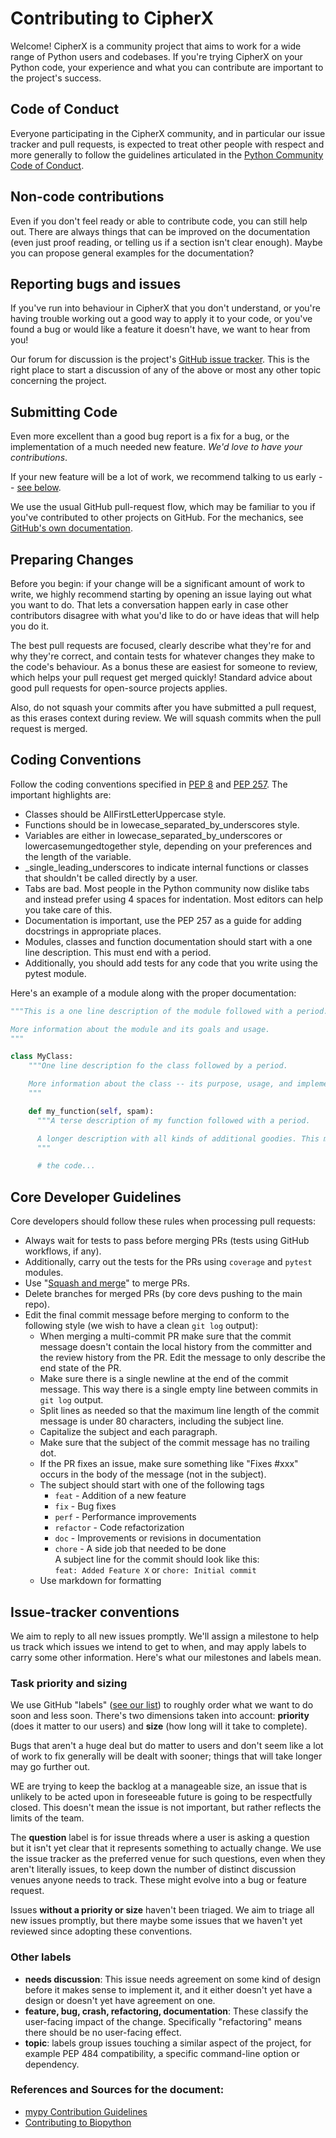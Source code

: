# Contributing to CipherX

Welcome! CipherX is a community project that aims to work for a wide range of Python users and codebases. If you're trying CipherX on your Python code, your experience and what you can contribute are important to the project's success.

## Code of Conduct

Everyone participating in the CipherX community, and in particular our issue tracker and pull requests, is expected to treat other people with respect and more generally to follow the guidelines articulated in the [Python Community Code of Conduct](https://www.python.org/psf/conduct/).

## Non-code contributions

Even if you don't feel ready or able to contribute code, you can still help out. There are always things that can be improved on the documentation (even just proof reading, or telling us if a section isn't clear enough). Maybe you can propose general examples for the documentation?

## Reporting bugs and issues

If you've run into behaviour in CipherX that you don't understand, or you're having trouble working out a good way to apply it to your code, or you've found a bug or would like a feature it doesn't have, we want to hear from you!

Our forum for discussion is the project's [GitHub issue tracker](https://github.com/aceking007/CipherX/issues). This is the right place to start a discussion of any of the above or most any other topic concerning the project.

## Submitting Code

Even more excellent than a good bug report is a fix for a bug, or the implementation of a much needed new feature. *We'd love to have your contributions*.

If your new feature will be a lot of work, we recommend talking to us early -- [see below](#preparing-changes).

We use the usual GitHub pull-request flow, which may be familiar to you if you've contributed to other projects on GitHub. For the mechanics, see [GitHub's own documentation](https://docs.github.com/en/free-pro-team@latest/github/collaborating-with-issues-and-pull-requests/about-pull-requests).

## Preparing Changes

Before you begin: if your change will be a significant amount of work to write, we highly recommend starting by opening an issue laying out what you want to do. That lets a conversation happen early in case other contributors disagree with what you'd like to do or have ideas that will help you do it.

The best pull requests are focused, clearly describe what they're for and why they're correct, and contain tests for whatever changes they make to the code's behaviour. As a bonus these are easiest for someone to review, which helps your pull request get merged quickly! Standard advice about good pull requests for open-source projects applies.

Also, do not squash your commits after you have submitted a pull request, as this erases context during review. We will squash commits when the pull request is merged.

## Coding Conventions

Follow the coding conventions specified in [PEP 8](https://www.python.org/dev/peps/pep-0008/) and [PEP 257](https://www.python.org/dev/peps/pep-0257/). The important highlights are:
- Classes should be AllFirstLetterUppercase style.
- Functions should be in lowecase_separated_by_underscores style.
- Variables are either in lowecase_separated_by_underscores or lowercasemungedtogether style, depending on your preferences and the length of the variable.
- _single_leading_underscores to indicate internal functions or classes that shouldn't be called directly by a user.
- Tabs are bad. Most people in the Python community now dislike tabs and instead prefer using 4 spaces for indentation. Most editors can help you take care of this.
- Documentation is important, use the PEP 257 as a guide for adding docstrings in appropriate places.
- Modules, classes and function documentation should start with a one line description. This must end with a period.
- Additionally, you should add tests for any code that you write using the pytest module.

Here's an example of a module along with the proper documentation:

```python
"""This is a one line description of the module followed with a period.

More information about the module and its goals and usage.
"""

class MyClass:
    """One line description fo the class followed by a period.

    More information about the class -- its purpose, usage, and implementation.
    """

    def my_function(self, spam):
      """A terse description of my function followed with a period.

      A longer description with all kinds of additional goodies. This may include information about what the function does, along with what parameters it will be passed and what it returns. You know, information so people know how to use the function.
      """

      # the code...
```

## Core Developer Guidelines

Core developers should follow these rules when processing pull requests:
- Always wait for tests to pass before merging PRs (tests using GitHub workflows, if any).
- Additionally, carry out the tests for the PRs using `coverage` and `pytest` modules.
- Use "[Squash and merge](https://github.blog/2016-04-01-squash-your-commits/)" to merge PRs.
- Delete branches for merged PRs (by core devs pushing to the main repo).
- Edit the final commit message before merging to conform to the following style (we wish to have a clean `git log` output):
  - When merging a multi-commit PR make sure that the commit message doesn't contain the local history from the committer and the review history from the PR. Edit the message to only describe the end state of the PR.
  - Make sure there is a single newline at the end of the commit message. This way there is a single empty line between commits in `git log` output.
  - Split lines as needed so that the maximum line length of the commit message is under 80 characters, including the subject line.
  - Capitalize the subject and each paragraph.
  - Make sure that the subject of the commit message has no trailing dot.
  - If the PR fixes an issue, make sure something like "Fixes #xxx" occurs in the body of the message (not in the subject).
  - The subject should start with one of the following tags
    - `feat` - Addition of a new feature
    - `fix` - Bug fixes
    - `perf` - Performance improvements
    - `refactor` - Code refactorization
    - `doc` - Improvements or revisions in documentation
    - `chore` - A side job that needed to be done  
    A subject line for the commit should look like this:  
    `feat: Added Feature X` or `chore: Initial commit`
  - Use markdown for formatting

## Issue-tracker conventions

We aim to reply to all new issues promptly. We'll assign a milestone to help us track which issues we intend to get to when, and may apply labels to carry some other information. Here's what our milestones and labels mean.

### Task priority and sizing

We use GitHub "labels" ([see our list](https://github.com/aceking007/CipherX/labels)) to roughly order what we want to do soon and less soon. There's two dimensions taken into account: **priority** (does it matter to our users) and **size** (how long will it take to complete).

Bugs that aren't a huge deal but do matter to users and don't seem like a lot of work to fix generally will be dealt with sooner; things that will take longer may go further out.

WE are trying to keep the backlog at a manageable size, an issue that is unlikely to be acted upon in foreseeable future is going to be respectfully closed. This doesn't mean the issue is not important, but rather reflects the limits of the team.

The **question** label is for issue threads where a user is asking a question but it isn't yet clear that it represents something to actually change. We use the issue tracker as the preferred venue for such questions, even when they aren't literally issues, to keep down the number of distinct discussion venues anyone needs to track. These might evolve into a bug or feature request.

Issues **without a priority or size** haven't been triaged. We aim to triage all new issues promptly, but there maybe some issues that we haven't yet reviewed since adopting these conventions.

### Other labels

- **needs discussion**: This issue needs agreement on some kind of design before it makes sense to implement it, and it either doesn't yet have a design or doesn't yet have agreement on one.
- **feature, bug, crash, refactoring, documentation**: These classify the user-facing impact of the change. Specifically "refactoring" means there should be no user-facing effect.
- **topic**: labels group issues touching a similar aspect of the project, for example PEP 484 compatibility, a specific command-line option or dependency.

### References and Sources for the document:
- [mypy Contribution Guidelines](https://github.com/python/mypy/blob/master/CONTRIBUTING.md)
- [Contributing to Biopython](https://biopython.org/wiki/Contributing)

